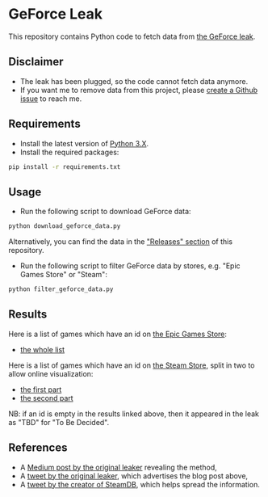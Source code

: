 # GeForce Leak

This repository contains Python code to fetch data from [the GeForce leak][medium-post].

## Disclaimer

- The leak has been plugged, so the code cannot fetch data anymore.
- If you want me to remove data from this project, please [create a Github issue][github-issues] to reach me.

## Requirements

-   Install the latest version of [Python 3.X](https://www.python.org/downloads/).
-   Install the required packages:

```bash
pip install -r requirements.txt
```

## Usage

- Run the following script to download GeForce data:

```bash
python download_geforce_data.py
```

Alternatively, you can find the data in the ["Releases" section][github-releases] of this repository.

- Run the following script to filter GeForce data by stores, e.g. "Epic Games Store" or "Steam":

```bash
python filter_geforce_data.py
```

## Results

Here is a list of games which have an id on [the Epic Games Store][epic-store]:
- [the whole list][gist-epic]

Here is a list of games which have an id on [the Steam Store][steam-store], split in two to allow online visualization:
- [the first part][gist-steam-1]
- [the second part][gist-steam-2]

NB: if an id is empty in the results linked above, then it appeared in the leak as "TBD" for "To Be Decided".

## References

- A [Medium post by the original leaker][medium-post] revealing the method,
- A [tweet by the original leaker][tweet-leaker], which advertises the blog post above,
- A [tweet by the creator of SteamDB][tweet-steamdb], which helps spread the information.

<!-- Definitions -->

[github-releases]: <https://github.com/woctezuma/geforce-leak/releases>
[github-issues]: <https://github.com/woctezuma/geforce-leak/issues>

[epic-store]: <https://www.epicgames.com/store/>
[steam-store]: <https://store.steampowered.com/>

[gist-epic]: <https://gist.github.com/woctezuma/2b9a3f6c42712e391a0595ee43130f4d>
[gist-steam-1]: <https://gist.github.com/woctezuma/bd75692055c5d341d9989b9ec5396421>
[gist-steam-2]: <https://gist.github.com/woctezuma/bfc211c0ce8c032ebf27fe9c05474f53>

[medium-post]: <https://medium.com/@ighor/i-unlocked-nvidia-geforce-now-and-stumbled-upon-pirates-dc48a3f8ff7>
[tweet-leaker]: <https://twitter.com/JulyIghor/status/1437188494984720387>
[tweet-steamdb]: <https://twitter.com/thexpaw/status/1437362950885490692>
